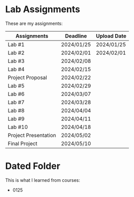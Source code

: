 # Lab Assignments

These are my assignments:

| Assignments           | Deadline   | Upload Date |
|-----------------------|------------|-------------|
| Lab #1                | 2024/01/25 | 2024/01/25  |
| Lab #2                | 2024/02/01 | 2024/02/01  |
| Lab #3                | 2024/02/08 |             |
| Lab #4                | 2024/02/15 |             |
| Project Proposal     | 2024/02/22 |             |
| Lab #5                | 2024/02/29 |             |
| Lab #6                | 2024/03/07 |             |
| Lab #7                | 2024/03/28 |             |
| Lab #8                | 2024/04/04 |             |
| Lab #9                | 2024/04/11 |             |
| Lab #10               | 2024/04/18 |             |
| Project Presentation  | 2024/05/02 |             |
| Final Project         | 2024/05/10 |             |

# Dated Folder

This is what I learned from courses:
- 0125
